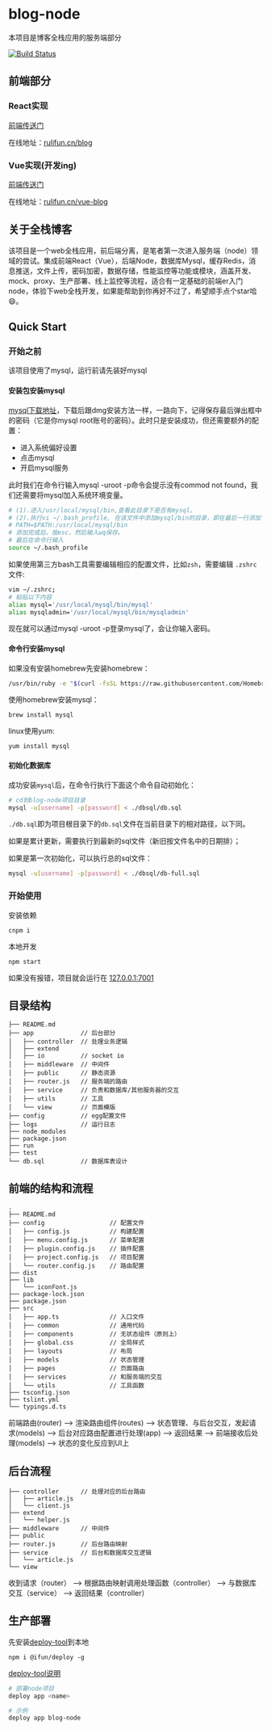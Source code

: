 # blog-node

本项目是博客全栈应用的服务端部分

[![Build Status](https://travis-ci.com/weihomechen/blog-node.svg?branch=master)](https://travis-ci.com/weihomechen/blog-node)

## 前端部分

### React实现

[前端传送门](https://github.com/weihomechen/blog)

在线地址：[rulifun.cn/blog](http://rulifun.cn/blog)

### Vue实现(开发ing)

[前端传送门](https://github.com/weihomechen/vue-blog)

在线地址：[rulifun.cn/vue-blog](http://rulifun.cn/vue-blog)


## 关于全栈博客

该项目是一个web全栈应用，前后端分离，是笔者第一次进入服务端（node）领域的尝试。集成前端React（Vue），后端Node，数据库Mysql，缓存Redis，消息推送，文件上传，密码加密，数据存储，性能监控等功能或模块，涵盖开发、mock、proxy、生产部署、线上监控等流程，适合有一定基础的前端er入门node，体验下web全栈开发，如果能帮助到你再好不过了，希望顺手点个star哈😄。

## Quick Start

### 开始之前

该项目使用了mysql，运行前请先装好mysql

#### 安装包安装mysql

[mysql下载地址](https://dev.mysql.com/downloads/mysql/)，下载后跟dmg安装方法一样，一路向下，记得保存最后弹出框中的密码（它是你mysql root账号的密码）。此时只是安装成功，但还需要额外的配置：

* 进入系统偏好设置
* 点击mysql
* 开启mysql服务

此时我们在命令行输入mysql -uroot -p命令会提示没有commod not found，我们还需要将mysql加入系统环境变量。

```bash
# (1).进入/usr/local/mysql/bin,查看此目录下是否有mysql。
# (2).执行vi ~/.bash_profile, 在该文件中添加mysql/bin的目录，即在最后一行添加下面这句话：
# PATH=$PATH:/usr/local/mysql/bin
# 添加完成后，按esc，然后输入wq保存。
# 最后在命令行输入
source ~/.bash_profile
```

如果使用第三方bash工具需要编辑相应的配置文件，比如`zsh`，需要编辑 `.zshrc` 文件:

```bash
vim ~/.zshrc;
# 粘贴以下内容
alias mysql='/usr/local/mysql/bin/mysql'
alias mysqladmin='/usr/local/mysql/bin/mysqladmin'
```

现在就可以通过mysql -uroot -p登录mysql了，会让你输入密码。

#### 命令行安装mysql

如果没有安装homebrew先安装homebrew：

```sh
/usr/bin/ruby -e "$(curl -fsSL https://raw.githubusercontent.com/Homebrew/install/master/install)"
```

使用homebrew安装mysql：

```
brew install mysql
```

linux使用yum:

```
yum install mysql
```

#### 初始化数据库

成功安装`mysql`后，在命令行执行下面这个命令自动初始化：

```sh
# cd到blog-node项目目录
mysql -u[username] -p[password] < ./dbsql/db.sql
```

`./db.sql`即为项目根目录下的`db.sql`文件在当前目录下的相对路径，以下同。

如果是累计更新，需要执行到最新的sql文件（新旧按文件名中的日期排）；

如果是第一次初始化，可以执行总的sql文件：

```sh
mysql -u[username] -p[password] < ./dbsql/db-full.sql
```

### 开始使用

安装依赖
```
cnpm i
```

本地开发
```
npm start
```

如果没有报错，项目就会运行在 [127.0.0.1:7001](http://127.0.0.1:7001)

## 目录结构

```
├── README.md
├── app             // 后台部分
│   ├── controller  // 处理业务逻辑
│   ├── extend
│   ├── io          // socket io
│   ├── middleware  // 中间件
│   ├── public      // 静态资源
│   ├── router.js   // 服务端的路由
│   ├── service     // 负责和数据库/其他服务器的交互
│   ├── utils       // 工具
│   └── view        // 页面模版
├── config          // egg配置文件
├── logs            // 运行日志
├── node_modules
├── package.json
├── run
├── test
└── db.sql          // 数据库表设计
```

## 前端的结构和流程

```
.
├── README.md
├── config                  // 配置文件
│   ├── config.js           // 构建配置
│   ├── menu.config.js      // 菜单配置
│   ├── plugin.config.js    // 插件配置
│   ├── project.config.js   // 项目配置
│   └── router.config.js    // 路由配置
├── dist              
├── lib
│   └── iconFont.js
├── package-lock.json
├── package.json
├── src
│   ├── app.ts              // 入口文件
│   ├── common              // 通用代码
│   ├── components          // 无状态组件（原则上）
│   ├── global.css          // 全局样式
│   ├── layouts             // 布局
│   ├── models              // 状态管理
│   ├── pages               // 页面路由
│   ├── services            // 和服务端的交互
│   └── utils               // 工具函数
├── tsconfig.json
├── tslint.yml
└── typings.d.ts
```

前端路由(router) --> 渲染路由组件(routes) --> 状态管理、与后台交互，发起请求(models) --> 后台对应路由配置进行处理(app) --> 返回结果 --> 前端接收后处理(models) --> 状态的变化反应到UI上

## 后台流程
```
├── controller      // 处理对应的后台路由
│   ├── article.js
│   └── client.js
├── extend
│   └── helper.js
├── middleware      // 中间件
├── public
├── router.js       // 后台路由映射
├── service         // 后台和数据库交互逻辑
│   └── article.js
└── view
```
收到请求（router） --> 根据路由映射调用处理函数（controller） --> 与数据库交互（service） --> 返回结果（controller）

## 生产部署

先安装[deploy-tool](https://github.com/weihomechen/deploy-tool)到本地

```
npm i @ifun/deploy -g
```

[deploy-tool说明](https://github.com/weihomechen/deploy-tool/blob/master/README.md)

```sh
# 部署node项目
deploy app <name>

# 示例
deploy app blog-node
```

